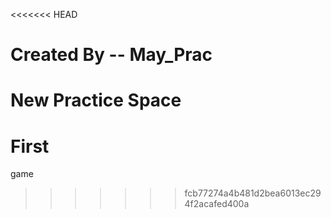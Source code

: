 <<<<<<< HEAD
# Created By -- May_Prac

New Practice Space
=======
# First
game
>>>>>>> fcb77274a4b481d2bea6013ec294f2acafed400a
